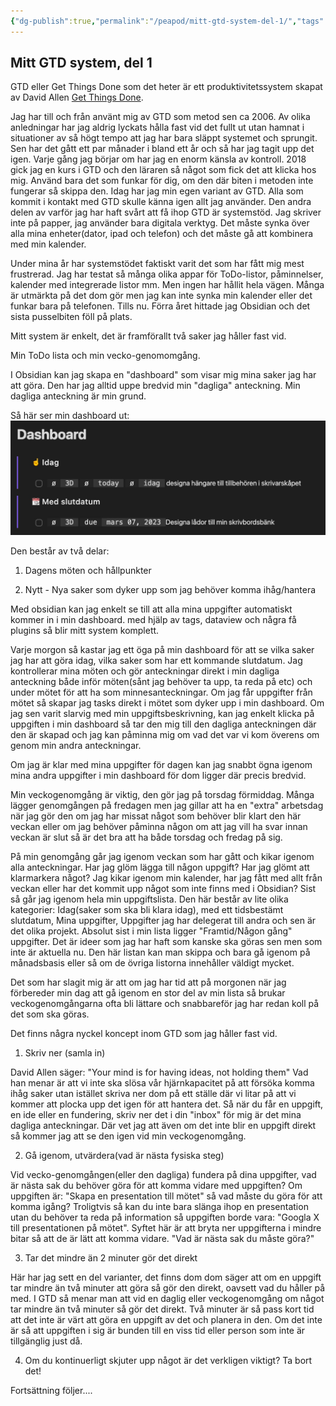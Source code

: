 ```yaml
---
{"dg-publish":true,"permalink":"/peapod/mitt-gtd-system-del-1/","tags":["#GTD"]}
---
```


## Mitt GTD system, del 1
GTD eller Get Things Done som det heter är ett produktivitetssystem skapat av David Allen [Get Things Done](https://gettingthingsdone.com/).

Jag har till och från använt mig av GTD som metod sen ca 2006. Av olika anledningar har jag aldrig lyckats hålla fast vid det fullt ut utan hamnat i situationer av så högt tempo att jag har bara släppt systemet och sprungit. Sen har det gått ett par månader i bland ett år och så har jag tagit upp det igen. Varje gång jag börjar om har jag en enorm känsla av kontroll. 2018 gick jag en kurs i GTD och den läraren så något som fick det att klicka hos mig. Använd bara det som funkar för dig, om den där biten i metoden inte fungerar så skippa den. Idag har jag min egen variant av GTD. Alla som kommit i kontakt med GTD skulle känna igen allt jag använder. Den andra delen av varför jag har haft svårt att få ihop GTD är systemstöd. Jag skriver inte på papper, jag använder bara digitala verktyg. Det måste synka över alla mina enheter(dator, ipad och telefon) och det måste gå att kombinera med min kalender.

  

Under mina år har systemstödet faktiskt varit det som har fått mig mest frustrerad. Jag har testat så många olika appar för ToDo-listor, påminnelser, kalender med integrerade listor mm. Men ingen har hållit hela vägen. Många är utmärkta på det dom gör men jag kan inte synka min kalender eller det funkar bara på telefonen. Tills nu. Förra året hittade jag Obsidian och det sista pusselbiten föll på plats.

  

Mitt system är enkelt, det är framförallt två saker jag håller fast vid.

Min ToDo lista och min vecko-genomomgång.

I Obsidian kan jag skapa en "dashboard" som visar mig mina saker jag har att göra. Den har jag alltid uppe bredvid min "dagliga" anteckning. Min dagliga anteckning är min grund.

Så här ser min dashboard ut:
![obsidian.jpg.png](/img/user/Attachments/obsidian.jpg.png)

Den består av två delar:

1. Dagens möten och hållpunkter

2. Nytt - Nya saker som dyker upp som jag behöver komma ihåg/hantera

  

Med obsidian kan jag enkelt se till att alla mina uppgifter automatiskt kommer in i min dashboard. med hjälp av tags, dataview och några få plugins så blir mitt system komplett.

Varje morgon så kastar jag ett öga på min dashboard för att se vilka saker jag har att göra idag, vilka saker som har ett kommande slutdatum. Jag kontrollerar mina möten och gör anteckningar direkt i min dagliga anteckning både inför möten(sånt jag behöver ta upp, ta reda på etc) och under mötet för att ha som minnesanteckningar. Om jag får uppgifter från mötet så skapar jag tasks direkt i mötet som dyker upp i min dashboard. Om jag sen varit slarvig med min uppgiftsbeskrivning, kan jag enkelt klicka på uppgiften i min dashboard så tar den mig till den dagliga anteckningen där den är skapad och jag kan påminna mig om vad det var vi kom överens om genom min andra anteckningar.

  

Om jag är klar med mina uppgifter för dagen kan jag snabbt ögna igenom mina andra uppgifter i min dashboard för dom ligger där precis bredvid.

Min veckogenomgång är viktig, den gör jag på torsdag förmiddag. Många lägger genomgången på fredagen men jag gillar att ha en "extra" arbetsdag när jag gör den om jag har missat något som behöver blir klart den här veckan eller om jag behöver påminna någon om att jag vill ha svar innan veckan är slut så är det bra att ha både torsdag och fredag på sig.

På min genomgång går jag igenom veckan som har gått och kikar igenom alla anteckningar. Har jag glöm lägga till någon uppgift? Har jag glömt att klarmarkera något? Jag kikar igenom min kalender, har jag fått med allt från veckan eller har det kommit upp något som inte finns med i Obsidian? Sist så går jag igenom hela min uppgiftslista. Den här består av lite olika kategorier: Idag(saker som ska bli klara idag), med ett tidsbestämt slutdatum, Mina uppgifter, Uppgifter jag har delegerat till andra och sen är det olika projekt. Absolut sist i min lista ligger "Framtid/Någon gång" uppgifter. Det är ideer som jag har haft som kanske ska göras sen men som inte är aktuella nu. Den här listan kan man skippa och bara gå igenom på månadsbasis eller så om de övriga listorna innehåller väldigt mycket.

  

Det som har slagit mig är att om jag har tid att på morgonen när jag förbereder min dag att gå igenom en stor del av min lista så brukar veckogenomgångarna ofta bli lättare och snabbareför jag har redan koll på det som ska göras.

  

Det finns några nyckel koncept inom GTD som jag håller fast vid.

1. Skriv ner (samla in)

David Allen säger: "Your mind is for having ideas, not holding them" Vad han menar är att vi inte ska slösa vår hjärnkapacitet på att försöka komma ihåg saker utan istället skriva ner dom på ett ställe där vi litar på att vi kommer att plocka upp det igen för att hantera det. Så när du får en uppgift, en ide eller en fundering, skriv ner det i din "inbox" för mig är det mina dagliga anteckningar. Där vet jag att även om det inte blir en uppgift direkt så kommer jag att se den igen vid min veckogenomgång.

2. Gå igenom, utvärdera(vad är nästa fysiska steg)

Vid vecko-genomgången(eller den dagliga) fundera på dina uppgifter, vad är nästa sak du behöver göra för att komma vidare med uppgiften? Om uppgiften är: "Skapa en presentation till mötet" så vad måste du göra för att komma igång? Troligtvis så kan du inte bara slänga ihop en presentation utan du behöver ta reda på information så uppgiften borde vara: "Googla X till presentationen på mötet". Syftet här är att bryta ner uppgifterna i mindre bitar så att de är lätt att komma vidare. "Vad är nästa sak du måste göra?"

3. Tar det mindre än 2 minuter gör det direkt

Här har jag sett en del varianter, det finns dom dom säger att om en uppgift tar mindre än två minuter att göra så gör den direkt, oavsett vad du håller på med. I GTD så menar man att vid en daglig eller veckogenomgång om något tar mindre än två minuter så gör det direkt. Två minuter är så pass kort tid att det inte är värt att göra en uppgift av det och planera in den. Om det inte är så att uppgiften i sig är bunden till en viss tid eller person som inte är tillgänglig just då.

4. Om du kontinuerligt skjuter upp något är det verkligen viktigt? Ta bort det!

  

Fortsättning följer....